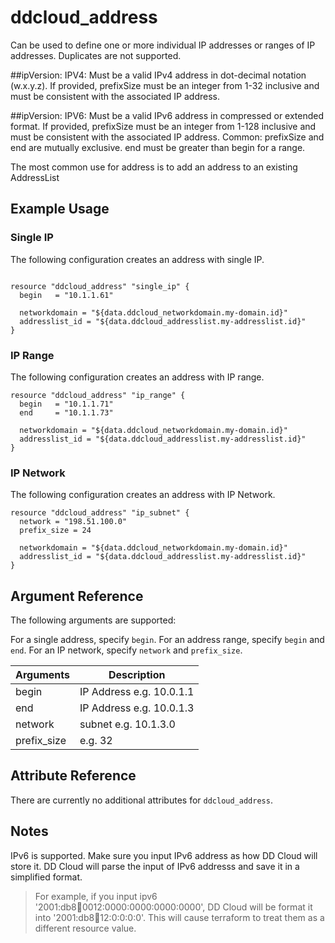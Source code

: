 # ddcloud\_address

Can be used to define one or more individual IP addresses or ranges of IP addresses. Duplicates are not supported.

##ipVersion: IPV4:
Must be a valid IPv4 address in dot-decimal notation (w.x.y.z).
If provided, prefixSize must be an integer from 1-32 inclusive and must be consistent with the associated IP address.

##ipVersion: IPV6:
Must be a valid IPv6 address in compressed or extended format.
If provided, prefixSize must be an integer from 1-128 inclusive and must be consistent with the associated IP address.
Common:
prefixSize and end are mutually exclusive. end must be greater than begin for a range.


The most common use for address is to add an address to an existing AddressList


## Example Usage

### Single IP
The following configuration creates an address with single IP.

```

resource "ddcloud_address" "single_ip" {
  begin   = "10.1.1.61"
  
  networkdomain = "${data.ddcloud_networkdomain.my-domain.id}"
  addresslist_id = "${data.ddcloud_addresslist.my-addresslist.id}"
}
```

### IP Range
The following configuration creates an address with IP range.

```
resource "ddcloud_address" "ip_range" {
  begin   = "10.1.1.71"
  end     = "10.1.1.73" 

  networkdomain = "${data.ddcloud_networkdomain.my-domain.id}"
  addresslist_id = "${data.ddcloud_addresslist.my-addresslist.id}"
}
```

### IP Network
The following configuration creates an address with IP Network.
```
resource "ddcloud_address" "ip_subnet" {
  network = "198.51.100.0"
  prefix_size = 24
  
  networkdomain = "${data.ddcloud_networkdomain.my-domain.id}"
  addresslist_id = "${data.ddcloud_addresslist.my-addresslist.id}"
}
```




## Argument Reference

The following arguments are supported:

For a single address, specify `begin`. 
For an address range, specify `begin` and `end`. 
For an IP network, specify `network` and `prefix_size`.  

| Arguments    | Description |
| ---------    | ----------- |
| begin        |  IP Address e.g. 10.0.1.1 |
| end          | IP Address e.g. 10.0.1.3 |
| network      | subnet e.g. 10.1.3.0 |
| prefix_size  | e.g. 32 |

## Attribute Reference

There are currently no additional attributes for `ddcloud_address`.

## Notes
IPv6 is supported. Make sure you input IPv6 address as how DD Cloud will store it.
DD Cloud will parse the input of IPv6 addresss and save it in a simplified format. 
>For example, if you input ipv6 '2001:db8:abcd:0012:0000:0000:0000:0000', 
DD Cloud will be format it into '2001:db8:abcd:12:0:0:0:0'.
This will cause terraform to treat them as a different resource value. 
